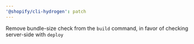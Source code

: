 ```yaml
---
'@shopify/cli-hydrogen': patch
---
```


Remove bundle-size check from the `build` command, in favor of checking server-side with `deploy`
